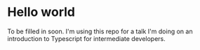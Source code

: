 # Hello world

To be filled in soon.
I'm using this repo for a talk I'm doing on an introduction to Typescript for intermediate developers.
